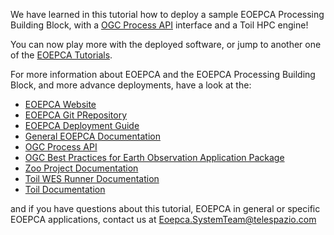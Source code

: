 We have learned in this tutorial how to deploy a sample EOEPCA Processing Building Block, with a [OGC Process API](https://ogcapi.ogc.org/processes/) interface and a Toil HPC engine!

You can now play more with the deployed software, or jump to another one of the [EOEPCA Tutorials](https://killercoda.com/eoepca/).

For more information about EOEPCA and the EOEPCA Processing Building Block, and more advance deployments, have a look at the:
 - [EOEPCA Website](https://eoepca.org/)
 - [EOEPCA Git PRepository](https://github.com/EOEPCA/)
 - [EOEPCA Deployment Guide](https://eoepca.readthedocs.io/projects/deploy/en/latest/)
 - [General EOEPCA Documentation](https://eoepca.readthedocs.io/)
 - [OGC Process API](https://ogcapi.ogc.org/processes/)
 - [OGC Best Practices for Earth Observation Application Package](https://docs.ogc.org/bp/20-089r1.html)
 - [Zoo Project Documentation](https://zoo-project.org/resources/userguide/)
 - [Toil WES Runner Documentation](https://zoo-project.github.io/zoo-wes-runner/)
 - [Toil Documentation](https://toil.ucsc-cgl.org/)

and if you have questions about this tutorial, EOEPCA in general or specific EOEPCA applications, contact us at [Eoepca.SystemTeam@telespazio.com](mailto:Eoepca.SystemTeam@telespazio.com)
